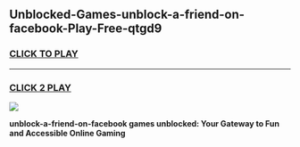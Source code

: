
## Unblocked-Games-unblock-a-friend-on-facebook-Play-Free-qtgd9
<h3>
<a href="https://premium76.site?title=unblock-a-friend-on-facebook&ref=23A">CLICK TO PLAY</a></h3>
<hr>

<h3>
<a href="https://premium76.site?title=unblock-a-friend-on-facebook&ref=23A">CLICK 2 PLAY</a>
  
</h3>

<a href="https://premium76.site?title=unblock-a-friend-on-facebook&ref=23A"><img src="https://clearcache.store/games.png"></a>


**unblock-a-friend-on-facebook games unblocked: Your Gateway to Fun and Accessible Online Gaming**
